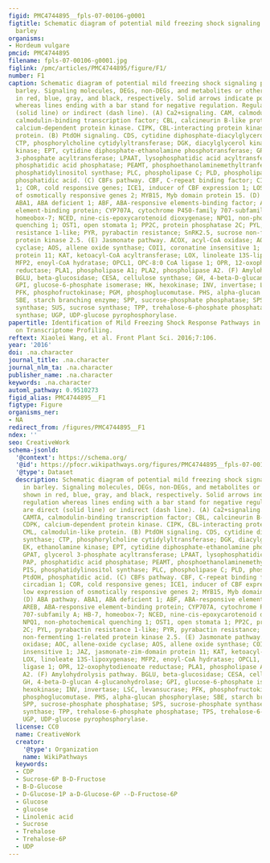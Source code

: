 ```yaml
---
figid: PMC4744895__fpls-07-00106-g0001
figtitle: Schematic diagram of potential mild freezing shock signaling pathways in
  barley
organisms:
- Hordeum vulgare
pmcid: PMC4744895
filename: fpls-07-00106-g0001.jpg
figlink: /pmc/articles/PMC4744895/figure/F1/
number: F1
caption: Schematic diagram of potential mild freezing shock signaling pathways in
  barley. Signaling molecules, DEGs, non-DEGs, and metabolites or others are shown
  in red, blue, gray, and black, respectively. Solid arrows indicate positive regulation
  whereas lines ending with a bar stand for negative regulation. Regulations are direct
  (solid line) or indirect (dash line). (A) Ca2+signaling. CAM, calmodulin; CAMTA,
  calmodulin-binding transcription factor; CBL, calcineurin B-like protein; CDPK,
  calcium-dependent protein kinase. CIPK, CBL-interacting protein kinase; CML, calmodulin-like
  protein. (B) PtdOH signaling. CDS, cytidine diphosphate-diacylglycerol synthase;
  CTP, phosphorylcholine cytidylyltransferase; DGK, diacylglycerol kinase; EK, ethanolamine
  kinase; EPT, cytidine diphosphate-ethanolamine phosphotransferase; GPAT, glycerol
  3-phosphate acyltransferase; LPAAT, lysophosphatidic acid acyltransferase; PAP,
  phosphatidic acid phosphatase; PEAMT, phosphoethanolaminemethyltranferase; PIS,
  phosphatidylinositol synthase; PLC, phospholipase C; PLD, phospholipase D; PtdOH,
  phosphatidic acid. (C) CBFs pathway. CBF, C-repeat binding factor; CIR1, circadian
  1; COR, cold responsive genes; ICE1, inducer of CBF expression 1; LOS2, low expression
  of osmotically responsive genes 2; MYB15, Myb domain protein 15. (D) ABA pathway.
  ABA1, ABA deficient 1; ABF, ABA-responsive elements-binding factor; AREB, ABA-responsive
  element-binding protein; CYP707A, cytochrome P450-family 707-subfamily A; HB-7,
  homeobox-7; NCED, nine-cis-epoxycarotenoid dioxygenase; NPQ1, non-photochemical
  quenching 1; OST1, open stomata 1; PP2C, protein phosphatase 2C; PYL, pyrabactin
  resistance 1-like; PYR, pyrabactin resistance; SnRK2.5, sucrose non-fermenting 1-related
  protein kinase 2.5. (E) Jasmonate pathway. ACOX, acyl-CoA oxidase; AOC, allene-oxide
  cyclase; AOS, allene oxide synthase; COI1, coronatine insensitive 1; JAZ, jasmonate-zim-domain
  protein 11; KAT, ketoacyl-CoA acyltransferase; LOX, linoleate 13S-lipoxygenase;
  MFP2, enoyl-CoA hydratase; OPCL1, OPC-8:0 CoA ligase 1; OPR, 12-oxophytodienoate
  reductase; PLA1, phospholipase A1; PLA2, phospholipase A2. (F) Amylohydrolysis pathway.
  BGLU, beta-glucosidase; CESA, cellulose synthase; GH, 4-beta-D-glucan 4-glucanohydrolase;
  GPI, glucose-6-phosphate isomerase; HK, hexokinase; INV, invertase; LSC, levansucrase;
  PFK, phosphofructokinase; PGM, phosphoglucomutase. PHS, alpha-glucan phosphorylase;
  SBE, starch branching enzyme; SPP, sucrose-phosphate phosphatase; SPS, sucrose-phosphate
  synthase; SUS, sucrose synthase; TPP, trehalose-6-phosphate phosphatase; TPS, trehalose-6-phosphate
  synthase; UGP, UDP-glucose pyrophosphorylase.
papertitle: Identification of Mild Freezing Shock Response Pathways in Barley Based
  on Transcriptome Profiling.
reftext: Xiaolei Wang, et al. Front Plant Sci. 2016;7:106.
year: '2016'
doi: .na.character
journal_title: .na.character
journal_nlm_ta: .na.character
publisher_name: .na.character
keywords: .na.character
automl_pathway: 0.9510273
figid_alias: PMC4744895__F1
figtype: Figure
organisms_ner:
- NA
redirect_from: /figures/PMC4744895__F1
ndex: ''
seo: CreativeWork
schema-jsonld:
  '@context': https://schema.org/
  '@id': https://pfocr.wikipathways.org/figures/PMC4744895__fpls-07-00106-g0001.html
  '@type': Dataset
  description: Schematic diagram of potential mild freezing shock signaling pathways
    in barley. Signaling molecules, DEGs, non-DEGs, and metabolites or others are
    shown in red, blue, gray, and black, respectively. Solid arrows indicate positive
    regulation whereas lines ending with a bar stand for negative regulation. Regulations
    are direct (solid line) or indirect (dash line). (A) Ca2+signaling. CAM, calmodulin;
    CAMTA, calmodulin-binding transcription factor; CBL, calcineurin B-like protein;
    CDPK, calcium-dependent protein kinase. CIPK, CBL-interacting protein kinase;
    CML, calmodulin-like protein. (B) PtdOH signaling. CDS, cytidine diphosphate-diacylglycerol
    synthase; CTP, phosphorylcholine cytidylyltransferase; DGK, diacylglycerol kinase;
    EK, ethanolamine kinase; EPT, cytidine diphosphate-ethanolamine phosphotransferase;
    GPAT, glycerol 3-phosphate acyltransferase; LPAAT, lysophosphatidic acid acyltransferase;
    PAP, phosphatidic acid phosphatase; PEAMT, phosphoethanolaminemethyltranferase;
    PIS, phosphatidylinositol synthase; PLC, phospholipase C; PLD, phospholipase D;
    PtdOH, phosphatidic acid. (C) CBFs pathway. CBF, C-repeat binding factor; CIR1,
    circadian 1; COR, cold responsive genes; ICE1, inducer of CBF expression 1; LOS2,
    low expression of osmotically responsive genes 2; MYB15, Myb domain protein 15.
    (D) ABA pathway. ABA1, ABA deficient 1; ABF, ABA-responsive elements-binding factor;
    AREB, ABA-responsive element-binding protein; CYP707A, cytochrome P450-family
    707-subfamily A; HB-7, homeobox-7; NCED, nine-cis-epoxycarotenoid dioxygenase;
    NPQ1, non-photochemical quenching 1; OST1, open stomata 1; PP2C, protein phosphatase
    2C; PYL, pyrabactin resistance 1-like; PYR, pyrabactin resistance; SnRK2.5, sucrose
    non-fermenting 1-related protein kinase 2.5. (E) Jasmonate pathway. ACOX, acyl-CoA
    oxidase; AOC, allene-oxide cyclase; AOS, allene oxide synthase; COI1, coronatine
    insensitive 1; JAZ, jasmonate-zim-domain protein 11; KAT, ketoacyl-CoA acyltransferase;
    LOX, linoleate 13S-lipoxygenase; MFP2, enoyl-CoA hydratase; OPCL1, OPC-8:0 CoA
    ligase 1; OPR, 12-oxophytodienoate reductase; PLA1, phospholipase A1; PLA2, phospholipase
    A2. (F) Amylohydrolysis pathway. BGLU, beta-glucosidase; CESA, cellulose synthase;
    GH, 4-beta-D-glucan 4-glucanohydrolase; GPI, glucose-6-phosphate isomerase; HK,
    hexokinase; INV, invertase; LSC, levansucrase; PFK, phosphofructokinase; PGM,
    phosphoglucomutase. PHS, alpha-glucan phosphorylase; SBE, starch branching enzyme;
    SPP, sucrose-phosphate phosphatase; SPS, sucrose-phosphate synthase; SUS, sucrose
    synthase; TPP, trehalose-6-phosphate phosphatase; TPS, trehalose-6-phosphate synthase;
    UGP, UDP-glucose pyrophosphorylase.
  license: CC0
  name: CreativeWork
  creator:
    '@type': Organization
    name: WikiPathways
  keywords:
  - CDP
  - Sucrose-6P B-D-Fructose
  - B-D-Glucose
  - D-Glucose-1P a-D-Glucose-6P --D-Fructose-6P
  - Glucose
  - glucose
  - Linolenic acid
  - Sucrose
  - Trehalose
  - Trehalose-6P
  - UDP
---
```

